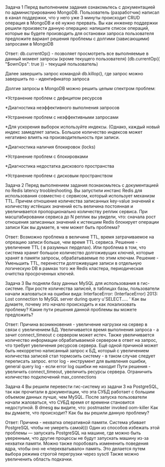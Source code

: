Задача 1
Перед выполнением задания ознакомьтесь с документацией по администрированию MongoDB.
Пользователь (разработчик) написал в канал поддержки, что у него уже 3 минуты происходит CRUD операция в MongoDB и её нужно прервать.
Вы как инженер поддержки решили произвести данную операцию:
напишите список операций, которые вы будете производить для остановки запроса пользователя
предложите вариант решения проблемы с долгими (зависающими) запросами в MongoDB


Ответ:
db.currentOp() - позволяет просмотреть все выполняемые в данный момент запросы (кроме текущего пользователя) (db.currentOp({ "$ownOps": true }) - текущий пользователь)

Далее завершить запрос командой db.killop(), где запрос можно завершить по <opid> - идентификатор запроса

Долгие запросы в MongoDB можно решить целым спектром проблем: 

  *Устранение проблем с дефицитом ресурсов
  

  *Диагностика неэффективного выполнения запросов

  *Устранение проблем с неэффективными запросами

  *Для ускорения выборок используйте индексы. (Однако, каждый новый индекс замедляет запись. Большое количество индексов может негативно влиять на производительность при записи.

  *Диагностика наличия блокировок (locks)

  *Устранение проблем с блокировками

  *Диагностика недостатка дискового пространства

  *Устранение проблем с дисковым пространством

 
Задача 2
Перед выполнением задания познакомьтесь с документацией по Redis latency troobleshooting.
Вы запустили инстанс Redis для использования совместно с сервисом, который использует механизм TTL. Причем отношение количества записанных key-value значений к количеству истёкших значений есть величина постоянная и увеличивается пропорционально количеству реплик сервиса.
При масштабировании сервиса до N реплик вы увидели, что:
сначала рост отношения записанных значений к истекшим
Redis блокирует операции записи
Как вы думаете, в чем может быть проблема?

Ответ: 
Возможно проблема в величине TTL, время затрачиваемое на опреацию записи больше, чем время TTL сервиса. Решение - увеличение TTL ( в разумных перделах).
Или проблема в том, что система хранит большое количество долгоживущих ключей, которые хранят в памяти запросы, обрабатываемые по этим ключам. Решение - Уменьшить TTL, перенестти долгоживущие записи в отдельную логическую DB в рамках того же Redis кластера, периодическая очитстка просроченных ключей.

 
Задача 3
Вы подняли базу данных MySQL для использования в гис-системе. При росте количества записей, в таблицах базы, пользователи начали жаловаться на ошибки вида:
InterfaceError: (InterfaceError) 2013: Lost connection to MySQL server during query u'SELECT..... '
Как вы думаете, почему это начало происходить и как локализовать проблему?
Какие пути решения данной проблемы вы можете предложить?

Ответ: 
Причина возникновения - увеличение нагрузки на сервер в связи с увеличением БД. Увеличивается время выполнения запроса - а зачит connect_timeout с сервером может истеч. Также увеличивается количество информации обрабатываемой сервером в ответ на запрос, что требует увеличения ресурсов сервера. Ещё одной причиной может быть некорретно написанный запрос к БД, который с увеличением количества записей стал тормозить систему - в таком случае следует переписать запрос.
error log - инструмент для выявления ошибки, general query log - если error log ошибки не находит
Пути решения - увеличить connect_timeout, увеличить ресурсы сервера. Ограничить количество подключений max_connections



Задача 4
Вы решили перевести гис-систему из задачи 3 на PostgreSQL, так как прочитали в документации, что эта СУБД работает с большим объемом данных лучше, чем MySQL.
После запуска пользователи начали жаловаться, что СУБД время от времени становится недоступной. В dmesg вы видите, что:
postmaster invoked oom-killer
Как вы думаете, что происходит?
Как бы вы решили данную проблему?

Ответ:
Причина - нехватка оперативной памяти. Система убивает PostgreSQL чтобы не умереть самой)))
Один из способов избежать этой проблемы — запускать PostgreSQL на машине, где можно быть уверенным, что другие процессы не будут запускать машину из-за нехватки памяти.
Можно также поробовать измененить поведения ядра, чтобы оно не «перехватывало» память. Это делается путем выбора 
режима строгой перегрузки через sysctl
Также можно увеличенить область подкачки.

